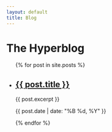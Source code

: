 ```yaml
---
layout: default
title: Blog
---
```


# The Hyperblog

<ul>
  {% for post in site.posts %}
    <li>
      <h2><a href="{{ post.url | relative_url }}">{{ post.title }}</a></h2>
      <p>{{ post.excerpt }}</p>
      <p><time datetime="{{ post.date | date_to_xmlschema }}">{{ post.date | date: "%B %d, %Y" }}</time></p>
    </li>
  {% endfor %}
</ul>
